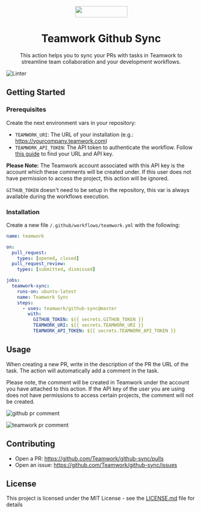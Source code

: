 <p align="center">
  <a href="https://www.teamwork.com?ref=github">
    <img src="https://www.teamwork.com/app/themes/teamwork-theme/dist/images/twork-slate.svg" width="139px" height="30px"/>
  </a>
</p>

<h1 align="center">
  Teamwork Github Sync
</h1>

<p align="center">
    This action helps you to sync your PRs with tasks in Teamwork to streamline team collaboration and your development workflows. 
</p>

![Linter](https://github.com/Teamwork/github-sync/workflows/Linter/badge.svg)

## Getting Started

### Prerequisites
Create the next environment vars in your repository:
* `TEAMWORK_URI`: The URL of your installation (e.g.: https://yourcompany.teamwork.com)
* `TEAMWORK_API_TOKEN`: The API token to authenticate the workflow. Follow [this guide](https://developer.teamwork.com/guides/api-key-url/) to find your URL and API key.

**Please Note:** The Teamwork account associated with this API key is the account which these comments will be created under. If this user does not have permission to access the project, this action will be ignored. 

`GITHUB_TOKEN` doesn't need to be setup in the repository, this var is always available during the workflows execution.

### Installation
Create a new file `/.github/workflows/teamwork.yml` with the following:

```yaml
name: teamwork

on:
  pull_request:
    types: [opened, closed]
  pull_request_review:
    types: [submitted, dismissed]

jobs:
  teamwork-sync:
    runs-on: ubuntu-latest
    name: Teamwork Sync
    steps:
      - uses: teamwork/github-sync@master
        with:
          GITHUB_TOKEN: ${{ secrets.GITHUB_TOKEN }}
          TEAMWORK_URI: ${{ secrets.TEAMWORK_URI }}
          TEAMWORK_API_TOKEN: ${{ secrets.TEAMWORK_API_TOKEN }}

```

## Usage
When creating a new PR, write in the description of the PR the URL of the task. The action will automatically add a comment in the task. 

Please note, the comment will be created in Teamwork under the account you have attached to this action. If the API key of the user you are using does not have permissions to access certain projects, the comment will not be created. 

![github pr comment](./.github/assets/github_pr_comment.png)

![teamwork pr comment](./.github/assets/teamwork_pr_comment.png)

## Contributing
* Open a PR: https://github.com/Teamwork/github-sync/pulls
* Open an issue: https://github.com/Teamwork/github-sync/issues

## License
This project is licensed under the MIT License - see the [LICENSE.md](LICENSE.md) file for details
